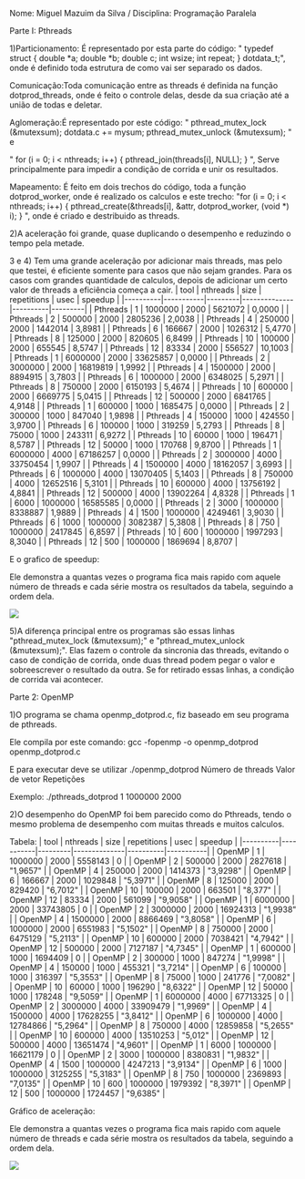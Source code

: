 Nome: Miguel Mazuim da Silva / Disciplina: Programação Paralela

Parte I: Pthreads

1)Particionamento: É representado por esta parte do código:
" typedef struct 
 {
   double *a;
   double *b;
   double c; 
   int wsize;
   int repeat; 
 } dotdata_t;", onde é definido toda estrutura de como vai ser separado os dados.
 
 Comunicação:Toda comunicação entre as threads é definida na função dotprod_threads, onde é feito o controle delas, desde da sua criação até a união de todas e deletar.
 
 Aglomeração:É representado por este código:
 "  pthread_mutex_lock (&mutexsum);
   dotdata.c += mysum;
   pthread_mutex_unlock (&mutexsum);
"  e

" for (i = 0; i < nthreads; i++) {
      pthread_join(threads[i], NULL);
   }
", Serve principalmente para impedir a condição de corrida e unir os resultados.

 Mapeamento: É feito em dois trechos do código, toda a função dotprod_worker, onde é realizado os calculos e este trecho:
 "for (i = 0; i < nthreads; i++) {
      pthread_create(&threads[i], &attr, dotprod_worker, (void *) i);
   }
", onde é criado e destribuido as threads.

2)A aceleração foi grande, quase duplicando o desempenho e reduzindo o tempo pela metade.

3 e 4) 
Tem uma grande aceleração por adicionar mais threads, mas pelo que testei, é eficiente somente para casos que não sejam grandes. Para os casos com grandes quantidade de calculos, depois de adicionar um certo valor de threads a eficiência começa a cair.
| tool     | nthreads  | size    | repetitions  | usec     | speedup |
|----------|-----------|---------|--------------|----------|---------|
| Pthreads | 1         | 1000000 | 2000         | 5621072  | 0,0000  |
| Pthreads | 2         | 500000  | 2000         | 2805236  | 2,0038  |
| Pthreads | 4         | 250000  | 2000         | 1442014  | 3,8981  |
| Pthreads | 6         | 166667  | 2000         | 1026312  | 5,4770  |
| Pthreads | 8         | 125000  | 2000         | 820605   | 6,8499  |
| Pthreads | 10        | 100000  | 2000         | 655545   | 8,5747  |
| Pthreads | 12        | 83334   | 2000         | 556527   | 10,1003 |
| Pthreads | 1         | 6000000 | 2000         | 33625857 | 0,0000  |
| Pthreads | 2         | 3000000 | 2000         | 16819819 | 1,9992  |
| Pthreads | 4         | 1500000 | 2000         | 8894915  | 3,7803  |
| Pthreads | 6         | 1000000 | 2000         | 6348025  | 5,2971  |
| Pthreads | 8         | 750000  | 2000         | 6150193  | 5,4674  |
| Pthreads | 10        | 600000  | 2000         | 6669775  | 5,0415  |
| Pthreads | 12        | 500000  | 2000         | 6841765  | 4,9148  |
| Pthreads | 1         | 600000  | 1000         | 1685475  | 0,0000  |
| Pthreads | 2         | 300000  | 1000         | 847040   | 1,9898  |
| Pthreads | 4         | 150000  | 1000         | 424550   | 3,9700  |
| Pthreads | 6         | 100000  | 1000         | 319259   | 5,2793  |
| Pthreads | 8         | 75000   | 1000         | 243311   | 6,9272  |
| Pthreads | 10        | 60000   | 1000         | 196471   | 8,5787  |
| Pthreads | 12        | 50000   | 1000         | 170768   | 9,8700  |
| Pthreads | 1         | 6000000 | 4000         | 67186257 | 0,0000  |
| Pthreads | 2         | 3000000 | 4000         | 33750454 | 1,9907  |
| Pthreads | 4         | 1500000 | 4000         | 18162057 | 3,6993  |
| Pthreads | 6         | 1000000 | 4000         | 13070405 | 5,1403  |
| Pthreads | 8         | 750000  | 4000         | 12652516 | 5,3101  |
| Pthreads | 10        | 600000  | 4000         | 13756192 | 4,8841  |
| Pthreads | 12        | 500000  | 4000         | 13902264 | 4,8328  |
| Pthreads | 1         | 6000    | 1000000      | 16585585 | 0,0000  |
| Pthreads | 2         | 3000    | 1000000      | 8338887  | 1,9889  |
| Pthreads | 4         | 1500    | 1000000      | 4249461  | 3,9030  |
| Pthreads | 6         | 1000    | 1000000      | 3082387  | 5,3808  |
| Pthreads | 8         | 750     | 1000000      | 2417845  | 6,8597  |
| Pthreads | 10        | 600     | 1000000      | 1997293  | 8,3040  |
| Pthreads | 12        | 500     | 1000000      | 1869694  | 8,8707  |

E o grafico de speedup:

Ele demonstra a quantas vezes o programa fica mais rapido com aquele número de threads e cada série mostra os resultados da tabela, seguindo a ordem dela. 

 <img src="speedup_pthreads.jng">

5)A diferença principal entre os programas são essas linhas "pthread_mutex_lock (&mutexsum);" e "pthread_mutex_unlock (&mutexsum);". Elas fazem o controle da sincronia das threads, evitando o caso de condição de corrida, onde duas thread podem pegar o valor e sobreescrever o resultado da outra. Se for retirado essas linhas, a condição de corrida vai acontecer.

Parte 2: OpenMP

1)O programa se chama openmp_dotprod.c, fiz baseado em seu programa de pthreads.

Ele compila por este comando: gcc -fopenmp -o openmp_dotprod openmp_dotprod.c

E para executar deve se utilizar ./openmp_dotprod Número de threads Valor de vetor Repetições

Exemplo: ./pthreads_dotprod 1 1000000 2000

2)O desempenho do OpenMP foi bem parecido como do Pthreads, tendo o mesmo problema de desempenho com muitas threads e muitos calculos.

Tabela:
| tool     | nthreads  | size    | repetitions  | usec     | speedup   | 
|----------|-----------|---------|--------------|----------|-----------| 
| OpenMP   | 1         | 1000000 | 2000         | 5558143  | 0         | 
| OpenMP   | 2         | 500000  | 2000         | 2827618  | "1,9657"  | 
| OpenMP   | 4         | 250000  | 2000         | 1414373  | "3,9298"  | 
| OpenMP   | 6         | 166667  | 2000         | 1029848  | "5,3971"  | 
| OpenMP   | 8         | 125000  | 2000         | 829420   | "6,7012"  | 
| OpenMP   | 10        | 100000  | 2000         | 663501   | "8,377"   | 
| OpenMP   | 12        | 83334   | 2000         | 561099   | "9,9058"  | 
| OpenMP   | 1         | 6000000 | 2000         | 33743805 | 0         | 
| OpenMP   | 2         | 3000000 | 2000         | 16924313 | "1,9938"  | 
| OpenMP   | 4         | 1500000 | 2000         | 8866469  | "3,8058"  | 
| OpenMP   | 6         | 1000000 | 2000         | 6551983  | "5,1502"  | 
| OpenMP   | 8         | 750000  | 2000         | 6475129  | "5,2113"  |
| OpenMP   | 10        | 600000  | 2000         | 7038421  | "4,7942"  |
| OpenMP   | 12        | 500000  | 2000         | 7127187  | "4,7345"  | 
| OpenMP   | 1         | 600000  | 1000         | 1694409  | 0         | 
| OpenMP   | 2         | 300000  | 1000         | 847274   | "1,9998"  | 
| OpenMP   | 4         | 150000  | 1000         | 455321   | "3,7214"  |
| OpenMP   | 6         | 100000  | 1000         | 316397   | "5,3553"  | 
| OpenMP   | 8         | 75000   | 1000         | 241776   | "7,0082"  | 
| OpenMP   | 10        | 60000   | 1000         | 196290   | "8,6322"  | 
| OpenMP   | 12        | 50000   | 1000         | 178248   | "9,5059"  | 
| OpenMP   | 1         | 6000000 | 4000         | 67713325 | 0         | 
| OpenMP   | 2         | 3000000 | 4000         | 33909479 | "1,9969"  | 
| OpenMP   | 4         | 1500000 | 4000         | 17628255 | "3,8412"  |
| OpenMP   | 6         | 1000000 | 4000         | 12784866 | "5,2964"  |
| OpenMP   | 8         | 750000  | 4000         | 12859858 | "5,2655"  |
| OpenMP   | 10        | 600000  | 4000         | 13510253 | "5,012"   |
| OpenMP   | 12        | 500000  | 4000         | 13651474 | "4,9601"  |
| OpenMP   | 1         | 6000    | 1000000      | 16621179 | 0         |
| OpenMP   | 2         | 3000    | 1000000      | 8380831  | "1,9832"  |
| OpenMP   | 4         | 1500    | 1000000      | 4247213  | "3,9134"  |
| OpenMP   | 6         | 1000    | 1000000      | 3125255  | "5,3183"  |
| OpenMP   | 8         | 750     | 1000000      | 2369893  | "7,0135"  |
| OpenMP   | 10        | 600     | 1000000      | 1979392  | "8,3971"  |
| OpenMP   | 12        | 500     | 1000000      | 1724457  | "9,6385"  | 


Gráfico de aceleração:

Ele demonstra a quantas vezes o programa fica mais rapido com aquele número de threads e cada série mostra os resultados da tabela, seguindo a ordem dela.

 <img src="speedup_openmp.jng">

